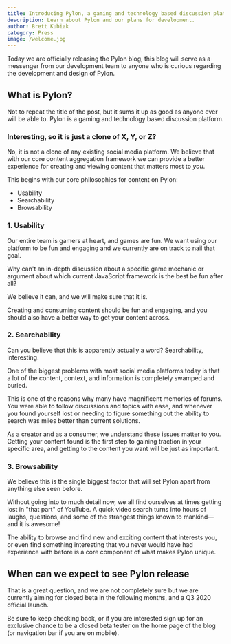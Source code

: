 ```yaml
---
title: Introducing Pylon, a gaming and technology based discussion platform
description: Learn about Pylon and our plans for development.
author: Brett Kubiak
category: Press
image: /welcome.jpg
---
```


Today we are officially releasing the Pylon blog, this blog will serve as a messenger from our development team to anyone who is curious regarding the development and design of Pylon.

## What is Pylon?

Not to repeat the title of the post, but it sums it up as good as anyone ever will be able to. Pylon is a gaming and technology based discussion platform.

### Interesting, so it is just a clone of X, Y, or Z?

No, it is not a clone of any existing social media platform. We believe that with our core content aggregation framework we can provide a better experience for creating and viewing content that matters most to _you_.

This begins with our core philosophies for content on Pylon:

-   Usability
-   Searchability
-   Browsability

### 1. Usability

Our entire team is gamers at heart, and games are fun. We want using our platform to be fun and engaging and we currently are on track to nail that goal.

Why can't an in-depth discussion about a specific game mechanic or argument about which current JavaScript framework is the best be fun after all?

We believe it can, and we will make sure that it is.

Creating and consuming content should be fun and engaging, and you should also have a better way to get your content across.

### 2. Searchability

Can you believe that this is apparently actually a word? Searchability, interesting.

One of the biggest problems with most social media platforms today is that a lot of the content, context, and information is completely swamped and buried.

This is one of the reasons why many have magnificent memories of forums. You were able to follow discussions and topics with ease, and whenever you found yourself lost or needing to figure something out the ability to search was miles better than current solutions.

As a creator and as a consumer, we understand these issues matter to you. Getting your content found is the first step to gaining traction in your specific area, and getting to the content you want will be just as important.

### 3. Browsability

We believe this is the single biggest factor that will set Pylon apart from anything else seen before.

Without going into to much detail now, we all find ourselves at times getting lost in "that part" of YouTube. A quick video search turns into hours of laughs, questions, and some of the strangest things known to mankind—and it is awesome!

The ability to browse and find new and exciting content that interests you, or even find something interesting that you never would have had experience with before is a core component of what makes Pylon unique.

## When can we expect to see Pylon release

That is a great question, and we are not completely sure but we are currently aiming for closed beta in the following months, and a Q3 2020 official launch.

Be sure to keep checking back, or if you are interested sign up for an exclusive chance to be a closed beta tester on the home page of the blog (or navigation bar if you are on mobile).
